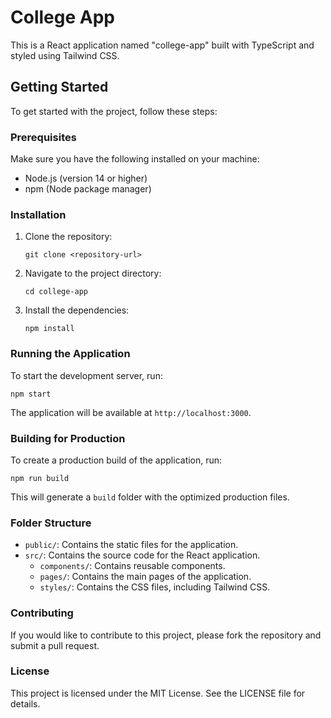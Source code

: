 # College App

This is a React application named "college-app" built with TypeScript and styled using Tailwind CSS.

## Getting Started

To get started with the project, follow these steps:

### Prerequisites

Make sure you have the following installed on your machine:

- Node.js (version 14 or higher)
- npm (Node package manager)

### Installation

1. Clone the repository:

   ```
   git clone <repository-url>
   ```

2. Navigate to the project directory:

   ```
   cd college-app
   ```

3. Install the dependencies:

   ```
   npm install
   ```

### Running the Application

To start the development server, run:

```
npm start
```

The application will be available at `http://localhost:3000`.

### Building for Production

To create a production build of the application, run:

```
npm run build
```

This will generate a `build` folder with the optimized production files.

### Folder Structure

- `public/`: Contains the static files for the application.
- `src/`: Contains the source code for the React application.
  - `components/`: Contains reusable components.
  - `pages/`: Contains the main pages of the application.
  - `styles/`: Contains the CSS files, including Tailwind CSS.
  
### Contributing

If you would like to contribute to this project, please fork the repository and submit a pull request.

### License

This project is licensed under the MIT License. See the LICENSE file for details.